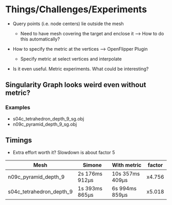 # Things/Challenges/Experiments
- Query points (i.e. node centers) lie outside the mesh
    - Need to have mesh covering the target and enclose it --> How to do this automatically?
- How to specify the metric at the vertices --> OpenFlipper Plugin
    - Specify metric at select vertices and interpolate
    


- Is it even useful. Metric experiments. What could be interesting?



## Singularity Graph looks weird even without metric?
### Examples
 - s04c_tetrahedron_depth_9_sg.obj
 - n09c_pyramid_depth_9_sg.obj

## Timings
- Extra effort worth it? Slowdown is about factor 5

|Mesh      | Simone  | With metric |factor|
|----------|---------|-------------|--|
|n09c_pyramid_depth_9   |2s 176ms 912µs        |10s 357ms 409µs | x4.756 |
|s04c_tetrahedron_depth_9|1s 393ms 865µs | 6s 994ms 859µs | x5.018|
